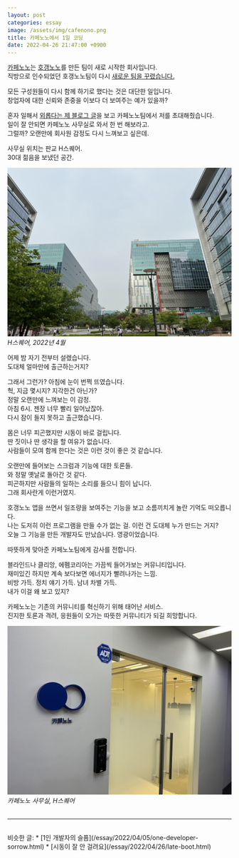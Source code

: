 ```yaml
---
layout: post
categories: essay
image: /assets/img/cafenono.png
title: 카페노노에서 1일 코딩
date: 2022-04-26 21:47:00 +0900
---
```


[카페노노](https://cafenono.com/)는 [호갱노노](https://hogangnono.com/)를 만든 팀이 새로 시작한 회사입니다.  
직방으로 인수되었던 호갱노노팀이 다시 [새로운 팀을 꾸렸습니다.](https://www.donga.com/news/Economy/article/all/20210602/107241535/1)

모든 구성원들이 다시 함께 하기로 했다는 것은 대단한 일입니다.  
창업자에 대한 신뢰와 존중을 이보다 더 보여주는 예가 있을까?

혼자 일해서 [외롭다는 제 블로그 글](/essay/2022/04/05/one-developer-sorrow.html)을 보고 카페노노팀에서 저를 초대해줬습니다.  
일이 잘 안되면 카페노노 사무실로 와서 한 번 해보라고.  
그럴까? 오랜만에 회사원 감정도 다시 느껴보고 싶은데.

사무실 위치는 판교 H스퀘어.  
30대 젊음을 보냈던 공간.

![](/assets/img/h-square-s.png)  
*H스퀘어, 2022년 4월*

어제 밤 자기 전부터 설렜습니다.  
도대체 얼마만에 출근하는거지?

그래서 그런가? 아침에 눈이 번쩍 뜨였습니다.  
헉, 지금 몇시지? 지각한건 아닌가?  
정말 오랜만에 느껴보는 이 감정.  
아침 6시. 젠장 너무 빨리 일어났잖아.  
다시 잠이 들지 못하고 출근했습니다.

몸은 너무 피곤했지만 시동이 바로 걸립니다.  
딴 짓이나 딴 생각을 할 여유가 없습니다.  
사람들이 모여 함께 한다는 것은 이런 것이 좋은 것 같습니다.

오랜만에 들어보는 스크럼과 기능에 대한 토론들.  
와 정말 옛날로 돌아간 것 같다.  
피곤하지만 사람들의 일하는 소리를 들으니 힘이 납니다.  
그래 회사란게 이런거였지.

호갱노노 앱을 쓰면서 일조량을 보여주는 기능을 보고 소름끼치게 놀란 기억도 떠오릅니다.  
나는 도저히 이런 프로그램을 만들 수가 없는 걸. 이런 건 도대체 누가 만드는 거지?  
오늘 그 기능을 만든 개발자도 만났습니다. 영광이었습니다.

따뜻하게 맞아준 카페노노팀에게 감사를 전합니다.

블라인드나 클리앙, 에펨코리아는 가끔씩 들어가보는 커뮤니티입니다.  
재미있긴 하지만 계속 보다보면 에너지가 빨려나가는 느낌.  
비방 가득. 정치 얘기 가득. 남녀 차별 가득.  
내가 이걸 왜 보고 있지?

카페노노는 기존의 커뮤니티를 혁신하기 위해 태어난 서비스.  
진지한 토론과 격려, 응원들이 오가는 따뜻한 커뮤니티가 되길 희망합니다.

![](/assets/img/cafenono.png)  
*카페노노 사무실, H스퀘어*
<br>
<br>

---

<br>
비슷한 글:
* [1인 개발자의 슬픔](/essay/2022/04/05/one-developer-sorrow.html)
* [시동이 잘 안 걸려요](/essay/2022/04/26/late-boot.html)
